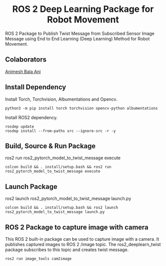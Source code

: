 <p align="center">
  <h1 align="center">ROS 2 Deep Learning Package for Robot Movement</h1>
</p>

ROS 2 Package to Publish Twist Message from Subscribed Sensor Image Message using End to End Learning (Deep Learning) Method for Robot Movement.

## Colaborators
[Animesh Bala Ani](https://www.linkedin.com/in/ani717/)

## Install Dependency
Install Torch, Torchvision, Albumentations and Opencv.
```
python3 -m pip install torch torchvision opencv-python albumentations
```
Install ROS2 dependency.
```
rosdep update
rosdep install --from-paths src --ignore-src -r -y
```

## Build, Source & Run Package
ros2 run ros2_pytorch_model_to_twist_message execute
```
colcon build && . install/setup.bash && ros2 run ros2_pytorch_model_to_twist_message execute
```

## Launch Package
ros2 launch ros2_pytorch_model_to_twist_message launch.py
```
colcon build && . install/setup.bash && ros2 launch ros2_pytorch_model_to_twist_message launch.py
```

## ROS 2 Package to capture image with camera
This ROS 2 built-in package can be used to capture image with a camera. It publishes captured images to ROS 2 /image topic. The ros2_deeplearn_twist package subscribes to this topic and creates twist message.
```
ros2 run image_tools cam2image
```
